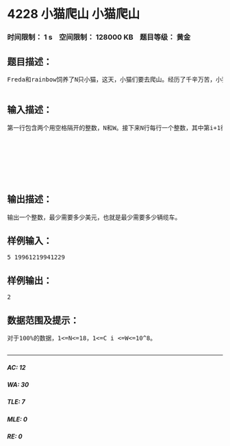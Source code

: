# 4228 小猫爬山 小猫爬山   
### 时间限制： 1 s&nbsp;&nbsp;&nbsp;&nbsp;空间限制： 128000 KB&nbsp;&nbsp;&nbsp;&nbsp;题目等级： 黄金  
## 题目描述：  

<pre>
Freda和rainbow饲养了N只小猫，这天，小猫们要去爬山。经历了千辛万苦，小猫们终于爬上了山顶，但是疲倦的它们再也不想徒步走下山了（呜咕>_<）。Freda和rainbow只好花钱让它们坐索道下山。索道上的缆车最大承重量为W，而N只小猫的重量分别是C1、C2……CN。当然，每辆缆车上的小猫的重量之和不能超过W。每租用一辆缆车，Freda和rainbow就要付1美元，所以他们想知道，最少需要付多少美元才能把这N只小猫都运送下山？  

</pre>
  
  
## 输入描述：  

<pre>
第一行包含两个用空格隔开的整数，N和W。接下来N行每行一个整数，其中第i+1行的整数表示第i只小猫的重量C i。   
  
  
   
  
  
  

</pre>
  
  
## 输出描述：  

<pre>
输出一个整数，最少需要多少美元，也就是最少需要多少辆缆车。
</pre>
  
  
## 样例输入：  

<pre>
5 19961219941229
</pre>
  
  
## 样例输出：  

<pre>
2
</pre>
  
  
## 数据范围及提示：  

<pre>
对于100%的数据，1<=N<=18，1<=C i <=W<=10^8。  

</pre>
  
  
***  

##### AC: 12  
##### WA: 30  
##### TLE: 7  
##### MLE: 0  
##### RE: 0  
